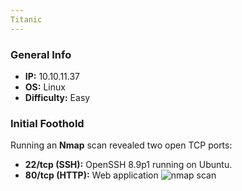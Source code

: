```yaml
---
Titanic 
---
```

### General Info

- **IP:** 10.10.11.37
- **OS:** Linux
- **Difficulty:** Easy


### Initial Foothold
Running an **Nmap** scan revealed two open TCP ports:
- **22/tcp (SSH):** OpenSSH 8.9p1 running on Ubuntu.
- **80/tcp (HTTP):** Web application
![nmap scan](https://github.com/J4ck3lXploit/HTB-writeups/blob/main/Images/Screenshot%202025-02-17%20132816.png)
